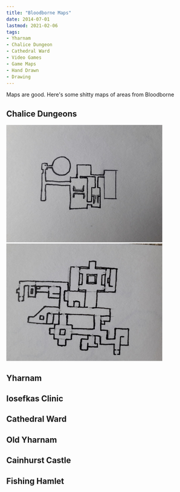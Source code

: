 ```yaml
---
title: "Bloodborne Maps"
date: 2014-07-01
lastmod: 2021-02-06
tags:
- Yharnam
- Chalice Dungeon
- Cathedral Ward
- Video Games
- Game Maps
- Hand Drawn
- Drawing
---
```


Maps are good. Here's some shitty maps of areas from Bloodborne

## Chalice Dungeons

![Image test](images/Chalice_Dungeon1_Small.jpg)
![Chalice Dungeon Map 2](images/Chalice_Dungeon2_Small.jpg)

## Yharnam

## Iosefkas Clinic

## Cathedral Ward

## Old Yharnam

## Cainhurst Castle

## Fishing Hamlet
